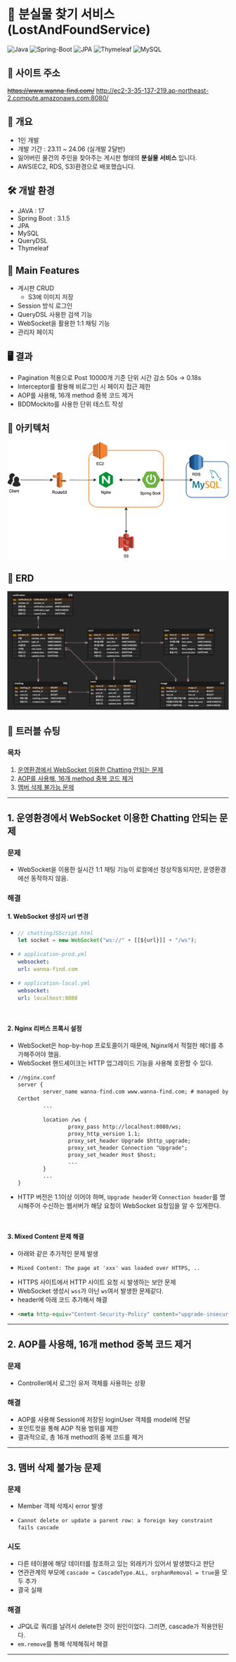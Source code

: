 # 🌲 분실물 찾기 서비스 (LostAndFoundService)
![Java](https://img.shields.io/badge/JAVA-007396?style=for-the-badge&logo=java&logoColor=white)
![Spring-Boot](https://img.shields.io/badge/Spring-6DB33F?style=for-the-badge&logo=Spring&logoColor=white)
![JPA](https://img.shields.io/badge/jpa-00555?style=for-the-badge&logo=jpa&logoColor=white)
![Thymeleaf](https://img.shields.io/badge/Thymeleaf-%23005C0F.svg?style=for-the-badge&logo=Thymeleaf&logoColor=white)
![MySQL](https://img.shields.io/badge/mysql-4479A1?style=for-the-badge&logo=mysql&logoColor=white)

## 📌 사이트 주소
~~https://www.wanna-find.com/~~
http://ec2-3-35-137-219.ap-northeast-2.compute.amazonaws.com:8080/


## 📖 개요
  - 1인 개발
  - 개발 기간 : 23.11 ~ 24.06 (실개발 2달반)
  - 잃어버린 물건의 주인을 찾아주는 게시판 형태의 **분실물 서비스** 입니다.
  - AWS(EC2, RDS, S3)환경으로 배포했습니다.

## 🛠 개발 환경
- JAVA : 17
- Spring Boot : 3.1.5
- JPA
- MySQL
- QueryDSL
- Thymeleaf


## 💎 Main Features
- 게시판 CRUD
  - S3에 이미지 저장
- Session 방식 로그인
- QueryDSL 사용한 검색 기능
- WebSocket을 활용한 1:1 채팅 기능
- 관리자 페이지

## 🖥️ 결과
- Pagination 적용으로 Post 10000개 기준 단위 시간 감소 50s -> 0.18s
- Interceptor를 활용해 비로그인 시 페이지 접근 제한
- AOP를 사용해, 16개 method 중복 코드 제거
- BDDMockito를 사용한 단위 테스트 작성

 
## 🧭 아키텍처
![아키텍처1.png](docs%2Fimg%2F%EC%95%84%ED%82%A4%ED%85%8D%EC%B2%981.png)


## 💾 ERD
![ERD.png](docs/img/ERDv7.png)


## 🎯 트러블 슈팅
### 목차

1. [운영환경에서 WebSocket 이용한 Chatting 안되는 문제](#1-운영환경에서-websocket-이용한-chatting-안되는-문제)
2. [AOP를 사용해, 16개 method 중복 코드 제거](#2-aop를-사용해-16개-method-중복-코드-제거)
3. [맴버 삭제 불가능 문제](#3-맴버-삭제-불가능-문제)

--- 

## 1. 운영환경에서 WebSocket 이용한 Chatting 안되는 문제
### 문제
* WebSocket을 이용한 실시간 1:1 채팅 기능이 로컬에선 정상작동되지만, 운영환경에선 동작하지 않음.

### 해결

#### 1. WebSocket 생성자 url 변경

- ```js
  // chattingJSScript.html
  let socket = new WebSocket("ws://" + [[${url}]] + "/ws");
  ```
- ```yaml
  # application-prod.yml
  websocket:
  url: wanna-find.com
  ```
- ```yaml
  # application-local.yml
  websocket:
  url: localhost:8080
  ```

<br>

#### 2. Nginx 리버스 프록시 설정

* WebSocket은 hop-by-hop 프로토콜이기 때문에, Nginx에서 적절한 헤더를 추가해주어야 했음.
* WebSocket 핸드셰이크는 HTTP 업그레이드 기능을 사용해 호환할 수 있다.
* ```
  //nginx.conf
  server {
          server_name wanna-find.com www.wanna-find.com; # managed by Certbot
          ...

          location /ws {
                  proxy_pass http://localhost:8080/ws;
                  proxy_http_version 1.1;
                  proxy_set_header Upgrade $http_upgrade;
                  proxy_set_header Connection "Upgrade";
                  proxy_set_header Host $host;
                  ...
          }
          ...
  }
  ```
* HTTP 버전은 1.1이상 이어야 하며, `Upgrade header`와 `Connection header`를 명시해주어 수신하는 웹서버가 해당 요청이 WebSocket 요청임을 알 수 있게한다.

<br>

#### 3. Mixed Content 문제 해결
- 아래와 같은 추가적인 문제 발생
- ```
  Mixed Content: The page at 'xxx' was loaded over HTTPS, ..
  ```
- HTTPS 사이트에서 HTTP 사이트 요청 시 발생하는 보안 문제
- WebSocket 생성시 `wss`가 아닌 `ws`여서 발생한 문제같다.
- header에 아래 코드 추가해서 해결
- ```html
  <meta http-equiv="Content-Security-Policy" content="upgrade-insecure-requests">
  ```

---

## 2. AOP를 사용해, 16개 method 중복 코드 제거
### 문제
* Controller에서 로그인 유저 객체를 사용하는 상황  

### 해결
* AOP를 사용해 Session에 저장된 loginUser 객체를 model에 전달
* 포인트컷을 통해 AOP 적용 범위를 제한
* 결과적으로, 총 16개 method의 중복 코드를 제거  

---


## 3. 맴버 삭제 불가능 문제
### 문제
  - Member 객체 삭제시 error 발생
  - ```
    Cannot delete or update a parent row: a foreign key constraint fails cascade
    ```
### 시도
  - 다른 테이블에 해당 데이터를 참조하고 있는 외래키가 있어서 발생했다고 판단
  - 연관관계의 부모에 `cascade = CascadeType.ALL, orphanRemoval = true`을 모두 추가
  - 결국 실패
### 해결
  - JPQL로 쿼리를 날려서 delete한 것이 원인이었다. 그러면, cascade가 적용안된다.
  - `em.remove`를 통해 삭제해줘서 해결
---




